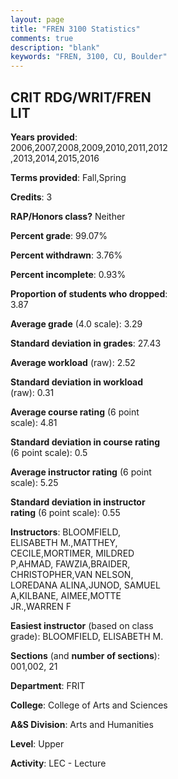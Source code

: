 ```yaml
---
layout: page
title: "FREN 3100 Statistics"
comments: true
description: "blank"
keywords: "FREN, 3100, CU, Boulder"
--- 
```

<head>
<script src="https://ajax.googleapis.com/ajax/libs/jquery/2.1.3/jquery.min.js"></script>
<script src="https://dl.dropboxusercontent.com/s/pc42nxpaw1ea4o9/highcharts.js?dl=0"></script>
<!-- <script src="../assets/js/highcharts.js"></script> -->
<style type="text/css">@font-face {
	font-family: "Bebas Neue";
	src: url(https://www.filehosting.org/file/details/544349/BebasNeue%20Regular.otf) format("opentype");
	}
	h1.Bebas { 
		font-family: "Bebas Neue", Verdana, Tahoma;
	}
</style>
</head>
<body>
	<div id="container" style="float: right; width: 45%; height: 88%; margin-left: 2.5%; margin-right: 2.5%;"></div>
	<script language="JavaScript">
		$(document).ready(function() {
		var chart = {type: 'column'};
		var title = {text: 'Grade Distribution'};
		var xAxis = {categories: ['A','B','C','D','F'],crosshair: true};
		var yAxis = {min: 0,title: {text: 'Percentage'}};
		var tooltip = {headerFormat: '<center><b><span style="font-size:20px">{point.key}</span></b></center>',
		               pointFormat: '<td style="padding:0"><b>{point.y:.1f}%</b></td>',
		               footerFormat: '</table>',shared: true,useHTML: true};
		var plotOptions = {column: {pointPadding: 0.0,borderWidth: 0}};  
		var credits = {enabled: false};var series= [{name: 'Percent',data: [43.19,47.54,6.09,1.45,1.74,]}];
		var json = {};
		json.chart = chart;
		json.title = title;
		json.tooltip = tooltip;
		json.xAxis = xAxis;
		json.yAxis = yAxis;  
		json.series = series;
		json.plotOptions = plotOptions;  
		json.credits = credits;
		$('#container').highcharts(json);
	});
	</script>
</body>
			   
## CRIT RDG/WRIT/FREN LIT

**Years provided**: 2006,2007,2008,2009,2010,2011,2012,2013,2014,2015,2016

**Terms provided**: Fall,Spring

**Credits**: 3

**RAP/Honors class?** Neither

**Percent grade**: 99.07%

**Percent withdrawn**: 3.76%

**Percent incomplete**: 0.93%

**Proportion of students who dropped**: 3.87

**Average grade** (4.0 scale): 3.29

**Standard deviation in grades**: 27.43

**Average workload** (raw): 2.52

**Standard deviation in workload** (raw): 0.31

**Average course rating** (6 point scale): 4.81

**Standard deviation in course rating** (6 point scale): 0.5

**Average instructor rating** (6 point scale): 5.25

**Standard deviation in instructor rating** (6 point scale): 0.55

**Instructors**: BLOOMFIELD, ELISABETH M.,MATTHEY, CECILE,MORTIMER, MILDRED P,AHMAD, FAWZIA,BRAIDER, CHRISTOPHER,VAN NELSON, LOREDANA ALINA,JUNOD, SAMUEL A,KILBANE, AIMEE,MOTTE JR.,WARREN F

**Easiest instructor** (based on class grade): BLOOMFIELD, ELISABETH M.

**Sections** (and **number of sections**): 001,002, 21

**Department**: FRIT

**College**: College of Arts and Sciences

**A&S Division**: Arts and Humanities

**Level**: Upper

**Activity**: LEC - Lecture